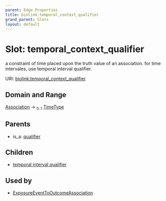 ```yaml
---
parent: Edge Properties
title: biolink:temporal_context_qualifier
grand_parent: Slots
layout: default
---
```


# Slot: temporal_context_qualifier


a constraint of time placed upon the truth value of an association. for time intervales, use temporal interval qualifier.

URI: [biolink:temporal_context_qualifier](https://w3id.org/biolink/temporal_context_qualifier)

## Domain and Range

[Association](Association.md) ->  <sub>0..1</sub> [TimeType](types/TimeType.md)

## Parents

 *  is_a: [qualifier](qualifier.md)

## Children

 *  [temporal interval qualifier](temporal_interval_qualifier.md)

## Used by

 * [ExposureEventToOutcomeAssociation](ExposureEventToOutcomeAssociation.md)
